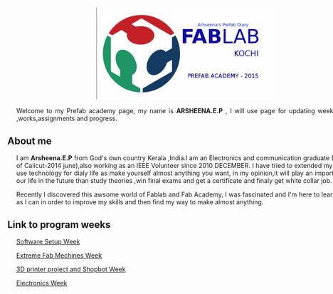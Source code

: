 <div style="width:800px; margin:0 auto;">


<center><img src="img/fabkochi.png" width="400"/></center>

                             
<div align="justify" style="margin-left:2.5%" style="margin-right:3%">

Welcome to my Prefab academy page, my name is <b>ARSHEENA.E.P</b> , I will use page for updating weekly training ,works,assignments and progress.
</div>

## About me
<div align="justify" style="margin-left:2.5%" style="margin-right:3%">
                        
I am <b>Arsheena.E.P</b> from God's own country Kerala ,India.I am an Electronics and communication graduate (University of Calicut-2014 june),also working as an IEEE Volunteer since 2010 DECEMBER. I have tried to extended my interest in use technology for dialy life as make yourself almost anything you want, in my opinion,it will play an important role in our life in the future than study theories ,win final exams and get a certificate and finaly get white collar job.

Recently I discovered this awsome world of Fablab and Fab Academy, I was fascinated and I'm here to learn as much as I can in order to improve my skills and then find my way to make almost anything.
</div>


## Link to program weeks

<div align="justify" style="margin-left:2.5%" style="margin-right:3%">

[Software Setup Week](week1.html)

[Extreme Fab Mechines Week](week2.html)

[3D printer project and Shopbot Week](week3.html)

[Electronics Week](week4.html)
</div>






</div>

